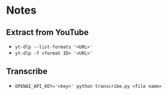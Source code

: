 # Notes

## Extract from YouTube

* `yt-dlp --list-formats '<URL>'`
* `yt-dlp -f <format ID> '<URL>'`

## Transcribe
* `OPENAI_API_KEY='<key>' python transcribe.py <file name>`
